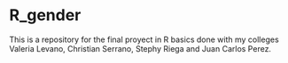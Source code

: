 # R_gender
This is a repository for the final proyect in R basics done with my colleges Valeria Levano, Christian Serrano, Stephy Riega and Juan Carlos Perez.
